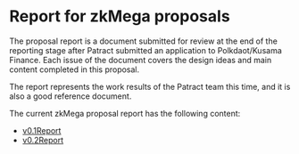# Report for zkMega proposals

The proposal report is a document submitted for review at the end of the reporting stage after Patract submitted an application to Polkdaot/Kusama Finance. Each issue of the document covers the design ideas and main content completed in this proposal.

The report represents the work results of the Patract team this time, and it is also a good reference document.

The current zkMega proposal report has the following content:

- [v0.1Report](./reports/v0.1Report.md)
- [v0.2Report](./reports/v0.2Report.md)

